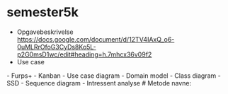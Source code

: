 # semester5k
- Opgavebeskrivelse
https://docs.google.com/document/d/12TV4IAxQ_o6-0uMLRrOfoG3CyDs8Ko5L-p2G0msD1wc/edit#heading=h.7mhcx36v09f2
- Use case
<link>
- Furps+
<link>
- Kanban
<link>
- Use case diagram
<link>
- Domain model
<link>
- Class diagram
<link>
- SSD
<link>
- Sequence diagram
<link>
- Intressent analyse
<link>
# Metode navne:
